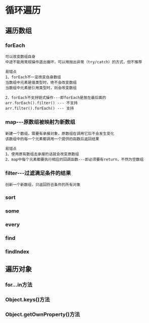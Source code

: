 # 循环遍历

## 遍历数组
### forEach
```$xslt
可以改变数组自身
中途不能用常规操作退出循环，可以用抛出异常（try/catch）的方式，但不推荐
```
```$xslt
易错点
1、forEach不一定改变自身数组
当数组中元素是值类型时，绝不会改变数组
当数组中元素是引用类型时，则会改变数组

2、forEach不支持链式操作---即forEach是放在最后面的
arr.forEach().filter() --- 不支持
arr.filter().forEach() --- 支持
```
### map---原数组被映射为新数组
```$xslt
新建一个数组，需要有承接对象，原数组在调用它后不会发生变化
该数组中的每一个元素都调用一个提供的函数后返回结果
```
```$xslt
易错点
1、使用原有数组去承接的话就会改变原数组
2、map中每个元素都要执行相应的回调函数---即必须要有return，不然为空数组
```
### filter---过滤满足条件的结果
```$xslt
创新一个新数组，只返回符合条件的所有对象
```
### sort
### some
### every
### find
### findIndex

## 遍历对象
### for...in方法
### Object.keys()方法
### Object.getOwnProperty()方法
